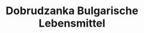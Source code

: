 ---
title: "Dobrudzanka Bulgarische Lebensmittel"
url: /wiesbaden/dobrudzanka-bulgarische-lebensmittel/
shop: Lebensmittel
---